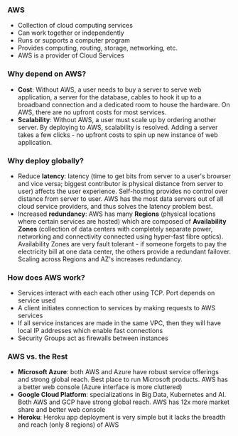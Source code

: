 ### AWS

* Collection of cloud computing services
* Can work together or independently
* Runs or supports a computer program
* Provides computing, routing, storage, networking, etc.
* AWS is a provider of Cloud Services

### Why depend on AWS?

* **Cost**: Without AWS, a user needs to buy a server to serve web application, a server for the database, cables to hook it up to a broadband connection and a dedicated room to house the hardware. On AWS, there are no upfront costs for most services.
* **Scalability**: Without AWS, a user must scale up by ordering another server. By deploying to AWS, scalability is resolved. Adding a server takes a few clicks - no upfront costs to spin up new instance of web application.

### Why deploy globally?

* Reduce **latency**: latency (time to get bits from server to a user's browser and vice versa; biggest contributor is physical distance from server to user) affects the user experience. Self-hosting provides no control over distance from server to user. AWS has the most data servers out of all cloud service providers, and thus solves the latency problem best.
* Increased **redundancy**: AWS has many **Regions** (physical locations where certain services are hosted) which are composed of **Availability Zones** (collection of data centers with completely separate power, networking and connectivity connected using hyper-fast fibre optics). Availability Zones are very fault tolerant - if someone forgets to pay the electricity bill at one data center, the others provide a redundant failover. Scaling across Regions and AZ's increases redundancy.

### How does AWS work?

* Services interact with each each other using TCP. Port depends on service used
* A client initiates connection to services by making requests to AWS services
* If all service instances are made in the same VPC, then they will have local IP addresses which enable fast connections
* Security Groups act as firewalls between instances

### AWS vs. the Rest

* **Microsoft Azure**: both AWS and Azure have robust service offerings and strong global reach. Best place to run Microsoft products. AWS has a better web console (Azure interface is more cluttered)
* **Google Cloud Platform**: specializations in Big Data, Kubernetes and AI. Both AWS and GCP have strong global reach. AWS has 12x more market share and better web console
* **Heroku**: Heroku app deployment is very simple but it lacks the breadth and reach (only 8 regions) of AWS
